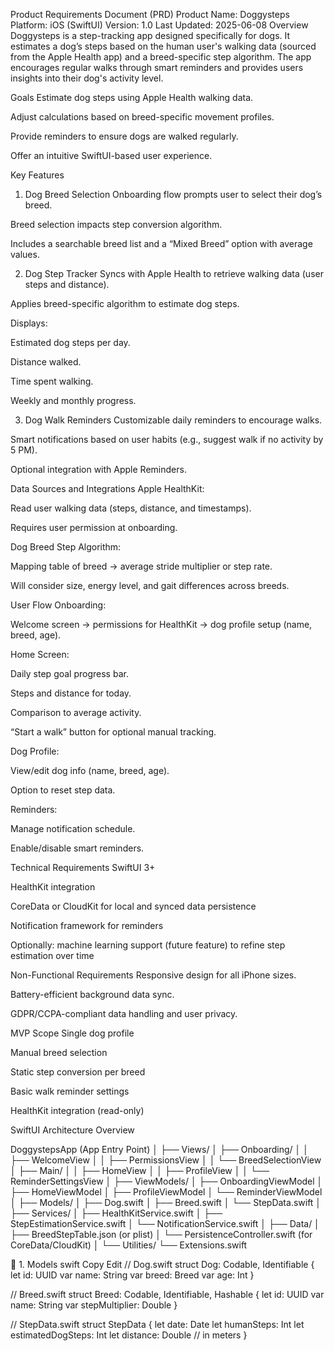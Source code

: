Product Requirements Document (PRD)
Product Name: Doggysteps
Platform: iOS (SwiftUI)
Version: 1.0
Last Updated: 2025-06-08
Overview
Doggysteps is a step-tracking app designed specifically for dogs. It estimates a dog’s steps based on the human user's walking data (sourced from the Apple Health app) and a breed-specific step algorithm. The app encourages regular walks through smart reminders and provides users insights into their dog's activity level.

Goals
Estimate dog steps using Apple Health walking data.

Adjust calculations based on breed-specific movement profiles.

Provide reminders to ensure dogs are walked regularly.

Offer an intuitive SwiftUI-based user experience.

Key Features
1. Dog Breed Selection
Onboarding flow prompts user to select their dog’s breed.

Breed selection impacts step conversion algorithm.

Includes a searchable breed list and a “Mixed Breed” option with average values.

2. Dog Step Tracker
Syncs with Apple Health to retrieve walking data (user steps and distance).

Applies breed-specific algorithm to estimate dog steps.

Displays:

Estimated dog steps per day.

Distance walked.

Time spent walking.

Weekly and monthly progress.

3. Dog Walk Reminders
Customizable daily reminders to encourage walks.

Smart notifications based on user habits (e.g., suggest walk if no activity by 5 PM).

Optional integration with Apple Reminders.

Data Sources and Integrations
Apple HealthKit:

Read user walking data (steps, distance, and timestamps).

Requires user permission at onboarding.

Dog Breed Step Algorithm:

Mapping table of breed → average stride multiplier or step rate.

Will consider size, energy level, and gait differences across breeds.

User Flow
Onboarding:

Welcome screen → permissions for HealthKit → dog profile setup (name, breed, age).

Home Screen:

Daily step goal progress bar.

Steps and distance for today.

Comparison to average activity.

“Start a walk” button for optional manual tracking.

Dog Profile:

View/edit dog info (name, breed, age).

Option to reset step data.

Reminders:

Manage notification schedule.

Enable/disable smart reminders.

Technical Requirements
SwiftUI 3+

HealthKit integration

CoreData or CloudKit for local and synced data persistence

Notification framework for reminders

Optionally: machine learning support (future feature) to refine step estimation over time

Non-Functional Requirements
Responsive design for all iPhone sizes.

Battery-efficient background data sync.

GDPR/CCPA-compliant data handling and user privacy.

MVP Scope
Single dog profile

Manual breed selection

Static step conversion per breed

Basic walk reminder settings

HealthKit integration (read-only)






SwiftUI Architecture Overview

DoggystepsApp (App Entry Point)
│
├── Views/
│   ├── Onboarding/
│   │   ├── WelcomeView
│   │   ├── PermissionsView
│   │   └── BreedSelectionView
│   ├── Main/
│   │   ├── HomeView
│   │   ├── ProfileView
│   │   └── ReminderSettingsView
│
├── ViewModels/
│   ├── OnboardingViewModel
│   ├── HomeViewModel
│   ├── ProfileViewModel
│   └── ReminderViewModel
│
├── Models/
│   ├── Dog.swift
│   ├── Breed.swift
│   └── StepData.swift
│
├── Services/
│   ├── HealthKitService.swift
│   ├── StepEstimationService.swift
│   └── NotificationService.swift
│
├── Data/
│   ├── BreedStepTable.json (or plist)
│   └── PersistenceController.swift (for CoreData/CloudKit)
│
└── Utilities/
    └── Extensions.swift


📄 1. Models
swift
Copy
Edit
// Dog.swift
struct Dog: Codable, Identifiable {
    let id: UUID
    var name: String
    var breed: Breed
    var age: Int
}

// Breed.swift
struct Breed: Codable, Identifiable, Hashable {
    let id: UUID
    var name: String
    var stepMultiplier: Double
}

// StepData.swift
struct StepData {
    let date: Date
    let humanSteps: Int
    let estimatedDogSteps: Int
    let distance: Double // in meters
}
